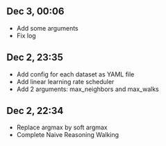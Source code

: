 ## Dec 3, 00:06

- Add some arguments
- Fix log

## Dec 2, 23:35

- Add config for each dataset as YAML file
- Add linear learning rate scheduler
- Add 2 arguments: max_neighbors and max_walks

## Dec 2, 22:34

- Replace argmax by soft argmax
- Complete Naive Reasoning Walking
